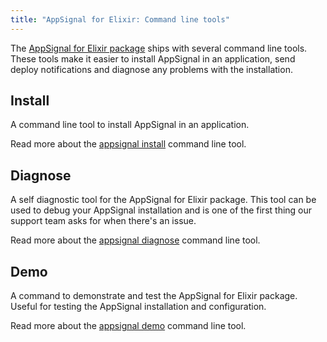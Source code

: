 ```yaml
---
title: "AppSignal for Elixir: Command line tools"
---
```


The [AppSignal for Elixir package][package] ships with several command line tools. These
tools make it easier to install AppSignal in an application, send deploy
notifications and diagnose any problems with the installation.

## Install

A command line tool to install AppSignal in an application.

Read more about the [appsignal install][cli-install] command line tool.

## Diagnose

A self diagnostic tool for the AppSignal for Elixir package. This tool can be used to debug your AppSignal installation and is one of the first thing our support team asks for when there's an issue.

Read more about the [appsignal diagnose][cli-diagnose] command line tool.

## Demo

A command to demonstrate and test the AppSignal for Elixir package. Useful for testing the AppSignal installation and configuration.

Read more about the [appsignal demo][cli-demo] command line tool.

[package]: https://github.com/appsignal/appsignal-elixir
[cli-install]: /elixir/1.x/command-line/install.html
[cli-diagnose]: /elixir/1.x/command-line/diagnose.html
[cli-demo]: /elixir/1.x/command-line/demo.html
